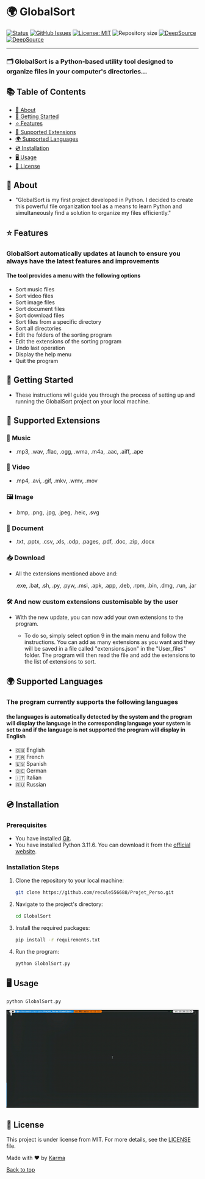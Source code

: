 # 🌍 GlobalSort

[![Status](https://img.shields.io/badge/status-active-success.svg)](placeholder)
[![GitHub Issues](https://img.shields.io/github/issues/recule556688/Projet_Perso)](https://github.com/recule556688/Projet_Perso/issues)
[![License: MIT](https://img.shields.io/badge/License-MIT-56BEB8.svg)](https://github.com/recule556688/Projet_Perso/blob/main/LICENSE)
![Repository size](https://img.shields.io/github/repo-size/recule556688/projet_perso?color=56BEB8)
[![DeepSource](https://app.deepsource.com/gh/recule556688/Projet_Perso.svg/?label=active+issues&show_trend=true&token=lfgj4HrvZJ4AkB9HGLVVa6K7)](https://app.deepsource.com/gh/recule556688/Projet_Perso/)
[![DeepSource](https://app.deepsource.com/gh/recule556688/Projet_Perso.svg/?label=resolved+issues&show_trend=true&token=lfgj4HrvZJ4AkB9HGLVVa6K7)](https://app.deepsource.com/gh/recule556688/Projet_Perso/)

---

### 🗂️ GlobalSort is a Python-based utility tool designed to organize files in your computer's directories...

## 📚 Table of Contents

- [📘 About](#-about)
- [🏁 Getting Started](#-getting-started)
- [⭐ Features](#-features)
- [🔌 Supported Extensions](#-supported-extensions)
- [🌍 Supported Languages](#-supported-languages)
- [💿 Installation](#-installation)
- [🖥️ Usage](#-usage)
- [📜 License](#-license)

## 📖 About

- "GlobalSort is my first project developed in Python. I decided to create this powerful file organization tool as a means to learn Python and simultaneously find a solution to organize my files efficiently."

## ⭐ Features

### GlobalSort automatically updates at launch to ensure you always have the latest features and improvements

#### The tool provides a menu with the following options

- Sort music files
- Sort video files
- Sort image files
- Sort document files
- Sort download files
- Sort files from a specific directory
- Sort all directories
- Edit the folders of the sorting program
- Edit the extensions of the sorting program
- Undo last operation
- Display the help menu
- Quit the program

## 🚀 Getting Started

- These instructions will guide you through the process of setting up and running the GlobalSort
    project on your local machine.

## 🔌 Supported Extensions

### 🎵 Music

- .mp3, .wav, .flac, .ogg, .wma, .m4a, .aac, .aiff, .ape

### 🎥 Video

- .mp4, .avi, .gif, .mkv, .wmv, .mov

### 🖼️ Image

- .bmp, .png, .jpg, .jpeg, .heic, .svg

### 📄 Document

- .txt, .pptx, .csv, .xls, .odp, .pages, .pdf, .doc, .zip, .docx

### 📥 Download

- All the extensions mentioned above and:

    .exe, .bat, .sh, .py, .pyw, .msi, .apk, .app, .deb, .rpm, .bin, .dmg, .run, .jar

### 🛠️ And now custom extensions customisable by the user

- With the new update, you can now add your own extensions to the program.

  - To do so, simply select option 9 in the main menu and follow the instructions. You can add as many extensions as you want and they will be saved in a file called "extensions.json" in the "User_files" folder. The program will then read the file and add the extensions to the list of extensions to sort.

## 🌍 Supported Languages

### The program currently supports the following languages

#### the languages is automatically detected by the system and the program will display the language in the corresponding language your system is set to and if the language is not supported the program will display in English

- 🇬🇧 English
- 🇫🇷 French
- 🇪🇸 Spanish
- 🇩🇪 German
- 🇮🇹 Italian
- 🇷🇺 Russian

## 💿 Installation

### Prerequisites

- You have installed [Git](https://git-scm.com/downloads).
- You have installed Python 3.11.6. You can download it from the [official website](https://www.python.org/downloads/).

### Installation Steps

1. Clone the repository to your local machine:

    ```bash
    git clone https://github.com/recule556688/Projet_Perso.git
    ```

2. Navigate to the project's directory:

    ```bash
    cd GlobalSort
    ```

3. Install the required packages:

    ```bash
    pip install -r requirements.txt
    ```

4. Run the program:

    ```bash
    python GlobalSort.py
    ```

## 🖥️ Usage

```py
python GlobalSort.py
```

![Usage Gif](./Assets/usage.gif)

## 📜 License

This project is under license from MIT. For more details, see the [LICENSE](LICENSE) file.

Made with ❤️ by [Karma](https://github.com/recule556688)

[Back to top](#top)
